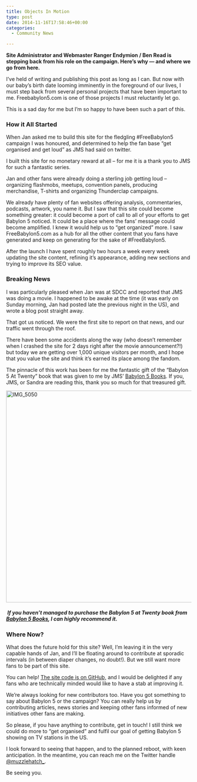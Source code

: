 ```yaml
---
title: Objects In Motion
type: post
date: 2014-11-16T17:58:46+00:00
categories:
  - Community News

---
```

**Site Administrator and Webmaster Ranger Endymion / Ben Read is stepping back from his role on the campaign. Here&#8217;s why — and where we go from here.**

I&#8217;ve held of writing and publishing this post as long as I can. But now with our baby&#8217;s birth date looming imminently in the foreground of our lives, I must step back from several personal projects that have been important to me. Freebabylon5.com is one of those projects I must reluctantly let go.

This is a sad day for me but I&#8217;m so happy to have been such a part of this.

### How it All Started

When Jan asked me to build this site for the fledgling #FreeBabylon5 campaign I was honoured, and determined to help the fan base &#8220;get organised and get loud&#8221; as JMS had said on twitter.

I built this site for no monetary reward at all &#8211; for me it is a thank you to JMS for such a fantastic series.

Jan and other fans were already doing a sterling job getting loud &#8211; organizing flashmobs, meetups, convention panels, producing merchandise, T-shirts and organizing Thunderclap campaigns.

We already have plenty of fan websites offering analysis, commentaries, podcasts, artwork, you name it. But I saw that this site could become something greater: it could become a port of call to all of your efforts to get Babylon 5 noticed. It could be a place where the fans&#8217; message could become amplified. I knew it would help us to &#8220;get organized&#8221; more. I saw FreeBabylon5.com as a hub for all the other content that you fans have generated and keep on generating for the sake of #FreeBabylon5.

After the launch I have spent roughly two hours a week every week updating the site content, refining it&#8217;s appearance, adding new sections and trying to improve its SEO value.

### Breaking News

I was particularly pleased when Jan was at SDCC and reported that JMS was doing a movie. I happened to be awake at the time (it was early on Sunday morning, Jan had posted late the previous night in the US), and wrote a blog post straight away.

That got us noticed. We were the first site to report on that news, and our traffic went through the roof.

There have been some accidents along the way (who doesn&#8217;t remember when I crashed the site for 2 days right after the movie announcement?!) but today we are getting over 1,000 unique visitors per month, and I hope that you value the site and think it&#8217;s earned its place among the fandom.

The pinnacle of this work has been for me the fantastic gift of the &#8220;Babylon 5 At Twenty&#8221; book that was given to me by JMS&#8217; [Babylon 5 Books][1]. If you, JMS, or Sandra are reading this, thank you so much for that treasured gift.

[<img class="alignnone size-large wp-image-1096" src="http://freeb5:8888/wp-content/uploads/2014/11/IMG_5050-1024x768.jpg" alt="IMG_5050" width="770" height="577" />][2]

#####  If you haven&#8217;t managed to purchase the Babylon 5 at Twenty book from [Babylon 5 Books][1], I can highly recommend it.

###

### Where Now?

What does the future hold for this site? Well, I&#8217;m leaving it in the very capable hands of Jan, and I&#8217;ll be floating around to contribute at sporadic intervals (in between diaper changes, no doubt!). But we still want more fans to be part of this site.

You can help! [The site code is on GitHub,][3] and I would be delighted if any fans who are technically minded would like to have a stab at improving it.

We&#8217;re always looking for new contributors too. Have you got something to say about Babylon 5 or the campaign? You can really help us by contributing articles, news stories and keeping other fans informed of new initiatives other fans are making.

So please, if you have anything to contribute, get in touch! I still think we could do more to &#8220;get organised&#8221; and fulfil our goal of getting Babylon 5 showing on TV stations in the US.

I look forward to seeing that happen, and to the planned reboot, with keen anticipation. In the meantime, you can reach me on the Twitter handle [@muzzlehatch_][4].

Be seeing you.

 [1]: http://www.cafepress.com/b5books
 [2]: http://freeb5:8888/wp-content/uploads/2014/11/IMG_5050.jpg
 [3]: https://github.com/endymion1818/FreeB5/tree/master
 [4]: https://twitter.com/muzzlehatch_
